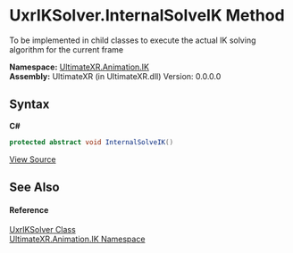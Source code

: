 # UxrIKSolver.InternalSolveIK Method 
 

To be implemented in child classes to execute the actual IK solving algorithm for the current frame

**Namespace:**&nbsp;<a href="N_UltimateXR_Animation_IK">UltimateXR.Animation.IK</a><br />**Assembly:**&nbsp;UltimateXR (in UltimateXR.dll) Version: 0.0.0.0

## Syntax

**C#**<br />
``` C#
protected abstract void InternalSolveIK()
```

<a href="UltimateXR/Scripts/Animation/IK/UxrIKSolver.cs" rel="noopener noreferrer" title="View the source code">View Source</a><br />

## See Also


#### Reference
<a href="T_UltimateXR_Animation_IK_UxrIKSolver">UxrIKSolver Class</a><br /><a href="N_UltimateXR_Animation_IK">UltimateXR.Animation.IK Namespace</a><br />